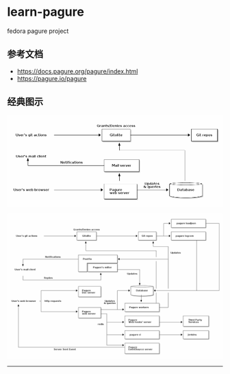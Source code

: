 # learn-pagure

fedora pagure project

## 参考文档

* <https://docs.pagure.org/pagure/index.html>
* <https://pagure.io/pagure>


## 经典图示

![20210626_223010_17](image/20210626_223010_17.png)

![20210626_223026_66](image/20210626_223026_66.png) 


---
